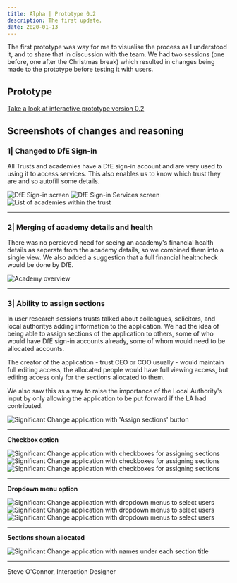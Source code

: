```yaml
---
title: Alpha | Prototype 0.2
description: The first update.
date: 2020-01-13
---
```


The first prototype was way for me to visualise the process as I understood it, and to share that in discussion with the team. We had two sessions (one before, one after the Christmas break) which resulted in changes being made to the prototype before testing it with users.

## Prototype

[Take a look at interactive prototype version 0.2](https://www.figma.com/proto/4CImEu9B79XdgKisKJ6rwt/Sig-Change-0.2?page-id=0%3A1&node-id=1%3A2&viewport=-8321%2C347%2C0.6453719139099121&scaling=min-zoom)

## Screenshots of changes and reasoning

### 1| Changed to DfE Sign-in

All Trusts and academies have a DfE sign-in account and are very used to using it to access services. This also enables us to know which trust they are and so autofill some details.

<img src="https://sdd-significant-change-design-history.netlify.app/images/prototype02/prototype02_02.png" alt="DfE Sign-in screen"/>

<img src="https://sdd-significant-change-design-history.netlify.app/images/prototype02/prototype02_03.png" alt="DfE Sign-in Services screen"/>

<img src="https://sdd-significant-change-design-history.netlify.app/images/prototype02/prototype02_04.png" alt="List of academies within the trust"/>

*****

### 2| Merging of academy details and health

There was no percieved need for seeing an academy's financial health details as seperate from the academy details, so we combined them into a single view. We also added a suggestion that a full financial healthcheck would be done by DfE.

<img src="https://sdd-significant-change-design-history.netlify.app/images/prototype02/prototype02_05.png" alt="Academy overview"/>

*****

### 3| Ability to assign sections

In user research sessions trusts talked about colleagues, solicitors, and local authoritys adding information to the application. We had the idea of being able to assign sections of the application to others, some of who would have DfE sign-in accounts already, some of whom would need to be allocated accounts.

The creator of the application - trust CEO or COO usually - would maintain full editing access, the allocated people would have full viewing access, but editing access only for the sections allocated to them.

We also saw this as a way to raise the importance of the Local Authority's input by only allowing the application to be put forward if the LA had contributed.

<img src="https://sdd-significant-change-design-history.netlify.app/images/prototype02/prototype02_08.png" alt="Significant Change application with 'Assign sections' button"/>

*****

**Checkbox option**

<img src="https://sdd-significant-change-design-history.netlify.app/images/prototype02/prototype02_08a.png" alt="Significant Change application with checkboxes for assigning sections"/>

<img src="https://sdd-significant-change-design-history.netlify.app/images/prototype02/prototype02_08b.png" alt="Significant Change application with checkboxes for assigning sections"/>

<img src="https://sdd-significant-change-design-history.netlify.app/images/prototype02/prototype02_08c.png" alt="Significant Change application with checkboxes for assigning sections"/>

*****

**Dropdown menu option**

<img src="https://sdd-significant-change-design-history.netlify.app/images/prototype02/prototype02_09a.png" alt="Significant Change application with dropdown menus to select users"/>

<img src="https://sdd-significant-change-design-history.netlify.app/images/prototype02/prototype02_09b.png" alt="Significant Change application with dropdown menus to select users"/>

<img src="https://sdd-significant-change-design-history.netlify.app/images/prototype02/prototype02_09c.png" alt="Significant Change application with dropdown menus to select users"/>

*****

**Sections shown allocated**

<img src="https://sdd-significant-change-design-history.netlify.app/images/prototype02/prototype02_10.png" alt="Significant Change application with names under each section title"/>

*****

Steve O'Connor, Interaction Designer